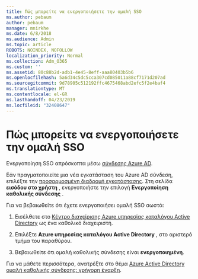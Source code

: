 ```yaml
---
title: Πώς μπορείτε να ενεργοποιήσετε την ομαλή SSO
ms.author: pebaum
author: pebaum
manager: mnirkhe
ms.date: 6/8/2018
ms.audience: Admin
ms.topic: article
ROBOTS: NOINDEX, NOFOLLOW
localization_priority: Normal
ms.collection: Adm_O365
ms.custom: ''
ms.assetid: 80c88b2d-adb1-4e45-8eff-aaa80403b5b6
ms.openlocfilehash: 5a6d34c5dc5cca307cd085011a88cf7171d207ad
ms.sourcegitcommit: 9d78905c512192ffc4675468abd2efc5f2e4baf4
ms.translationtype: MT
ms.contentlocale: el-GR
ms.lasthandoff: 04/23/2019
ms.locfileid: "32408647"
---
```

# <a name="how-to-enable-seamless-sso"></a>Πώς μπορείτε να ενεργοποιήσετε την ομαλή SSO

Ενεργοποίηση SSO απρόσκοπτα μέσω [σύνδεσης Azure AD](https://docs.microsoft.com/azure/active-directory/connect/active-directory-aadconnect).
  
Εάν πραγματοποιείτε μια νέα εγκατάσταση του Azure AD σύνδεση, επιλέξτε την [προσαρμοσμένη διαδρομή εγκατάστασης](https://docs.microsoft.com/azure/active-directory/connect/active-directory-aadconnect-get-started-custom). Στη σελίδα **εισόδου στο χρήστη** , ενεργοποιήστε την επιλογή **Ενεργοποίηση καθολικής σύνδεσης** . 
  
Για να βεβαιωθείτε ότι έχετε ενεργοποιήσει ομαλή SSO σωστά:
  
1. Εισέλθετε στο [Κέντρο διαχείρισης Azure υπηρεσίας καταλόγου Active Directory](https://aad.portal.azure.com) ως ένα καθολικό διαχειριστή. 
    
2. Επιλέξτε **Azure υπηρεσίας καταλόγου Active Directory** , στο αριστερό τμήμα του παραθύρου. 
    
3. Βεβαιωθείτε ότι ομαλή καθολικής σύνδεσης είναι **ενεργοποιημένη**.
    
Για να μάθετε περισσότερα, ανατρέξτε στο θέμα [Azure Active Directory ομαλή καθολικής σύνδεσης: γρήγορη έναρξη](https://docs.microsoft.com/azure/active-directory/connect/active-directory-aadconnect-sso-quick-start).
  


